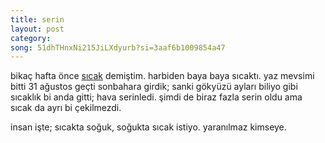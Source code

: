 ```yaml
---
title: serin
layout: post
category: 
song: 51dhTHnxNi215JiLXdyurb?si=3aaf6b1009854a47
---
```


bikaç hafta önce [sıcak](https://berkantkz.github.io/p/sicak/) demiştim. harbiden baya baya sıcaktı. yaz mevsimi bitti 31 ağustos geçti sonbahara girdik; sanki gökyüzü ayları biliyo gibi sıcaklık bi anda gitti; hava serinledi. şimdi de biraz fazla serin oldu ama sıcak da ayrı bi çekilmezdi.

insan işte; sıcakta soğuk, soğukta sıcak istiyo. yaranılmaz kimseye.